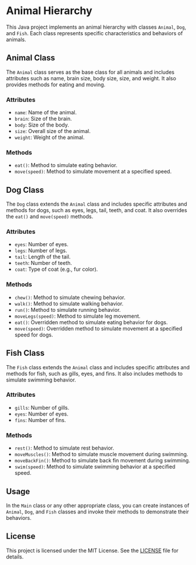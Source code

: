 # Animal Hierarchy

This Java project implements an animal hierarchy with classes `Animal`, `Dog`, and `Fish`. Each class represents specific characteristics and behaviors of animals.

## Animal Class

The `Animal` class serves as the base class for all animals and includes attributes such as name, brain size, body size, size, and weight. It also provides methods for eating and moving.

### Attributes

- `name`: Name of the animal.
- `brain`: Size of the brain.
- `body`: Size of the body.
- `size`: Overall size of the animal.
- `weight`: Weight of the animal.

### Methods

- `eat()`: Method to simulate eating behavior.
- `move(speed)`: Method to simulate movement at a specified speed.

## Dog Class

The `Dog` class extends the `Animal` class and includes specific attributes and methods for dogs, such as eyes, legs, tail, teeth, and coat. It also overrides the `eat()` and `move(speed)` methods.

### Attributes

- `eyes`: Number of eyes.
- `legs`: Number of legs.
- `tail`: Length of the tail.
- `teeth`: Number of teeth.
- `coat`: Type of coat (e.g., fur color).

### Methods

- `chew()`: Method to simulate chewing behavior.
- `walk()`: Method to simulate walking behavior.
- `run()`: Method to simulate running behavior.
- `moveLegs(speed)`: Method to simulate leg movement.
- `eat()`: Overridden method to simulate eating behavior for dogs.
- `move(speed)`: Overridden method to simulate movement at a specified speed for dogs.

## Fish Class

The `Fish` class extends the `Animal` class and includes specific attributes and methods for fish, such as gills, eyes, and fins. It also includes methods to simulate swimming behavior.

### Attributes

- `gills`: Number of gills.
- `eyes`: Number of eyes.
- `fins`: Number of fins.

### Methods

- `rest()`: Method to simulate rest behavior.
- `moveMuscles()`: Method to simulate muscle movement during swimming.
- `moveBackFin()`: Method to simulate back fin movement during swimming.
- `swim(speed)`: Method to simulate swimming behavior at a specified speed.

## Usage

In the `Main` class or any other appropriate class, you can create instances of `Animal`, `Dog`, and `Fish` classes and invoke their methods to demonstrate their behaviors.

## License

This project is licensed under the MIT License. See the [LICENSE](./LICENSE) file for details.
